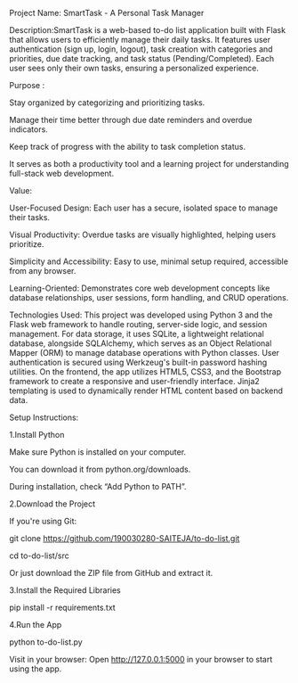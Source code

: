 Project Name: SmartTask - A Personal Task Manager

Description:SmartTask is a web-based to-do list application built with Flask that allows users to efficiently manage their daily tasks. It features user authentication (sign up, login, logout), task creation with categories and priorities, due date tracking, and task status  (Pending/Completed). Each user sees only their own tasks, ensuring a personalized experience.

Purpose : 

Stay organized by categorizing and prioritizing tasks.

Manage their time better through due date reminders and overdue indicators.

Keep track of progress with the ability to task completion status.

It serves as both a productivity tool and a learning project for understanding full-stack web development.

Value: 

User-Focused Design: Each user has a secure, isolated space to manage their tasks.

Visual Productivity: Overdue tasks are visually highlighted, helping users prioritize.

Simplicity and Accessibility: Easy to use, minimal setup required, accessible from any browser.

Learning-Oriented: Demonstrates core web development concepts like database relationships, user sessions, form handling, and CRUD operations.



Technologies Used: This project was developed using Python 3 and the Flask web framework to handle routing, server-side logic, and session management. For data storage, it uses SQLite, a lightweight relational database, alongside SQLAlchemy, which serves as an Object Relational Mapper (ORM) to manage database operations with Python classes. User authentication is secured using Werkzeug's built-in password hashing utilities. On the frontend, the app utilizes HTML5, CSS3, and the Bootstrap framework to create a responsive and user-friendly interface. Jinja2 templating is used to dynamically render HTML content based on backend data.

Setup Instructions: 

1.Install Python

Make sure Python is installed on your computer.

You can download it from python.org/downloads.

During installation, check “Add Python to PATH”.

2.Download the Project

If you're using Git:

git clone https://github.com/190030280-SAITEJA/to-do-list.git

cd to-do-list/src

Or just download the ZIP file from GitHub and extract it.

 3.Install the Required Libraries
 
 pip install -r requirements.txt

 4.Run the App

 python to-do-list.py

Visit in your browser:
Open http://127.0.0.1:5000 in your browser to start using the app.
